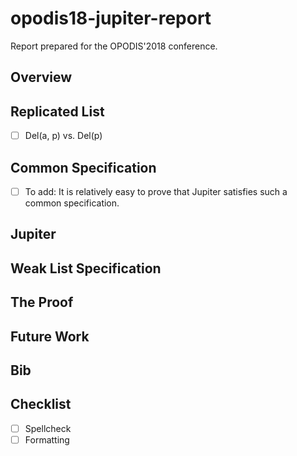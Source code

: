 # opodis18-jupiter-report 

Report prepared for the OPODIS'2018 conference.

## Overview

## Replicated List
- [ ] Del(a, p) vs. Del(p)

## Common Specification 
- [ ] To add: It is relatively easy to prove that Jupiter satisfies such a common specification.

## Jupiter

## Weak List Specification

## The Proof

## Future Work

## Bib

## Checklist
- [ ] Spellcheck
- [ ] Formatting
